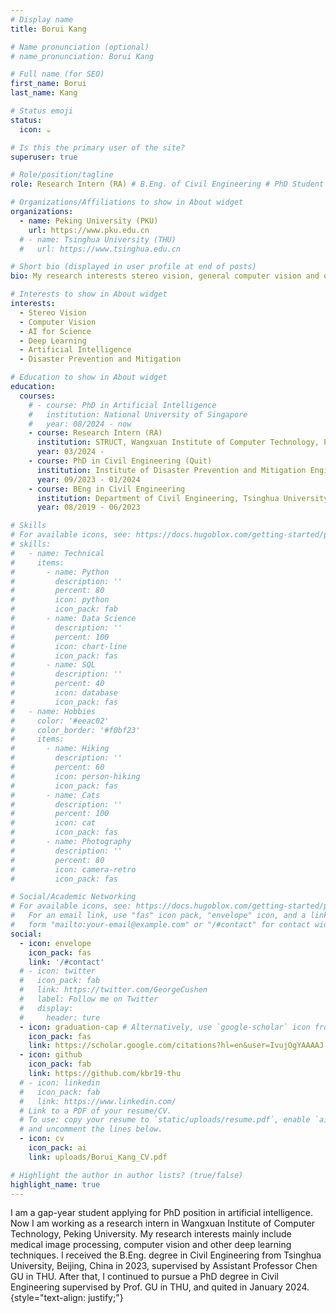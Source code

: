 ```yaml
---
# Display name
title: Borui Kang

# Name pronunciation (optional)
# name_pronunciation: Borui Kang

# Full name (for SEO)
first_name: Borui
last_name: Kang

# Status emoji
status:
  icon: ☕️

# Is this the primary user of the site?
superuser: true

# Role/position/tagline
role: Research Intern (RA) # B.Eng. of Civil Engineering # PhD Student of Artificial Intelligence # PhD Candidate of Artificial Intelligence

# Organizations/Affiliations to show in About widget
organizations:
  - name: Peking University (PKU)
    url: https://www.pku.edu.cn
  # - name: Tsinghua University (THU)
  #   url: https://www.tsinghua.edu.cn

# Short bio (displayed in user profile at end of posts)
bio: My research interests stereo vision, general computer vision and other deep learning techniques.

# Interests to show in About widget
interests:
  - Stereo Vision
  - Computer Vision
  - AI for Science
  - Deep Learning
  - Artificial Intelligence
  - Disaster Prevention and Mitigation

# Education to show in About widget
education:
  courses:
    # - course: PhD in Artificial Intelligence
    #   institution: National University of Singapore
    #   year: 08/2024 - now
    - course: Research Intern (RA)
      institution: STRUCT, Wangxuan Institute of Computer Technology, Peking University (PKU)
      year: 03/2024 - 
    - course: PhD in Civil Engineering (Quit)
      institution: Institute of Disaster Prevention and Mitigation Engineering (IDPME), Department of Civil Engineering, Tsinghua University (THU)
      year: 09/2023 - 01/2024
    - course: BEng in Civil Engineering
      institution: Department of Civil Engineering, Tsinghua University (THU)
      year: 08/2019 - 06/2023

# Skills
# For available icons, see: https://docs.hugoblox.com/getting-started/page-builder/#icons
# skills:
#   - name: Technical
#     items:
#       - name: Python
#         description: ''
#         percent: 80
#         icon: python
#         icon_pack: fab
#       - name: Data Science
#         description: ''
#         percent: 100
#         icon: chart-line
#         icon_pack: fas
#       - name: SQL
#         description: ''
#         percent: 40
#         icon: database
#         icon_pack: fas
#   - name: Hobbies
#     color: '#eeac02'
#     color_border: '#f0bf23'
#     items:
#       - name: Hiking
#         description: ''
#         percent: 60
#         icon: person-hiking
#         icon_pack: fas
#       - name: Cats
#         description: ''
#         percent: 100
#         icon: cat
#         icon_pack: fas
#       - name: Photography
#         description: ''
#         percent: 80
#         icon: camera-retro
#         icon_pack: fas

# Social/Academic Networking
# For available icons, see: https://docs.hugoblox.com/getting-started/page-builder/#icons
#   For an email link, use "fas" icon pack, "envelope" icon, and a link in the
#   form "mailto:your-email@example.com" or "/#contact" for contact widget.
social:
  - icon: envelope
    icon_pack: fas
    link: '/#contact'
  # - icon: twitter
  #   icon_pack: fab
  #   link: https://twitter.com/GeorgeCushen
  #   label: Follow me on Twitter
  #   display:
  #     header: ture
  - icon: graduation-cap # Alternatively, use `google-scholar` icon from `ai` icon pack
    icon_pack: fas
    link: https://scholar.google.com/citations?hl=en&user=IvujOgYAAAAJ
  - icon: github
    icon_pack: fab
    link: https://github.com/kbr19-thu
  # - icon: linkedin
  #   icon_pack: fab
  #   link: https://www.linkedin.com/
  # Link to a PDF of your resume/CV.
  # To use: copy your resume to `static/uploads/resume.pdf`, enable `ai` icons in `params.yaml`,
  # and uncomment the lines below.
  - icon: cv
    icon_pack: ai
    link: uploads/Borui_Kang_CV.pdf

# Highlight the author in author lists? (true/false)
highlight_name: true
---
```


I am a gap-year student applying for PhD position in artificial intelligence. Now I am working as a research intern in Wangxuan Institute of Computer Technology, Peking University. My research interests mainly include medical image processing, computer vision and other deep learning techniques. I received the B.Eng. degree in Civil Engineering from Tsinghua University, Beijing, China in 2023, supervised by Assistant Professor Chen GU in THU. After that, I continued to pursue a PhD degree in Civil Engineering supervised by Prof. GU in THU, and quited in January 2024.
{style="text-align: justify;"}
